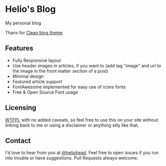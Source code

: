 Helio's Blog
========

My personal blog

Thanx for [Clean blog theme](https://github.com/IronSummitMedia/startbootstrap-clean-blog-jekyll)

Features
-------
* Fully Responsive layout
* Use header images in articles, if you want to (add tag "image" and url to the image in the front matter section of a post)
* Minimal design
* Featured article support
* FontAwesome implemented for easy use of icons fonts
* Free & Open Source Font usage


Licensing
---------

[WTFPL](http://www.wtfpl.net/about/) with no added caveats, so feel free to use this on your site without linking back to me or using a disclaimer or anything silly like that.

Contact
-------
I'd love to hear from you at [@heliohead](https://twitter.com/heliohead). Feel free to open issues if you run into trouble or have suggestions. Pull Requests always welcome.

